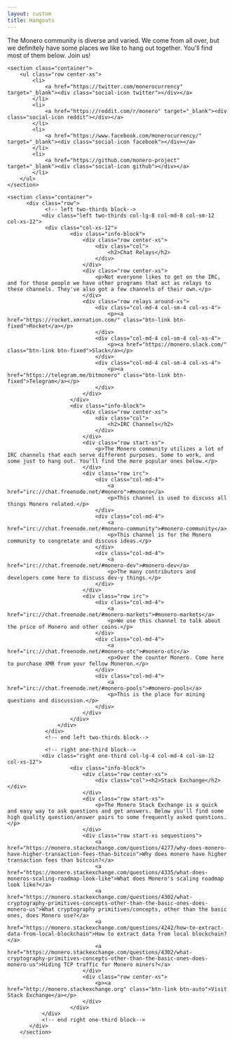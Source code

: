 ```yaml
---
layout: custom
title: Hangouts
---
```

<div markdown="1" class="text-center container description">
The Monero community is diverse and varied. We come from all over, but we definitely have some places we like to hang out together. You'll find most of them below. Join us!
</div>

<div class="hangouts">
       
    <section class="container">   
        <ul class="row center-xs">
            <li>
                <a href="https://twitter.com/monerocurrency" target="_blank"><div class="social-icon twitter"></div></a>
            </li>
            <li>
                <a href="https://reddit.com/r/monero" target="_blank"><div class="social-icon reddit"></div></a>
            </li>
            <li>
                <a href="https://www.facebook.com/monerocurrency/" target="_blank"><div class="social-icon facebook"></div></a>
            </li>
            <li>
                <a href="https://github.com/monero-project" target="_blank"><div class="social-icon github"></div></a>
            </li>
        </ul>
    </section>
   
    <section class="container">
          <div class="row">
                <!-- left two-thirds block-->
               <div class="left two-thirds col-lg-8 col-md-8 col-sm-12 col-xs-12">
                <div class="col-xs-12">
                        <div class="info-block">
                            <div class="row center-xs">
                                <div class="col">
                                    <h2>Chat Relays</h2>
                                </div>
                            </div>
                            <div class="row center-xs">
                                <p>Not everyone likes to get on the IRC, and for those people we have other programs that act as relays to these channels. They've also got a few channels of their own.</p>
                            </div>
                            <div class="row relays around-xs">
                                <div class="col-md-4 col-sm-4 col-xs-4">
                                    <p><a href="https://rocket.xmrnation.com/" class="btn-link btn-fixed">Rocket</a></p>
                                </div>
                                <div class="col-md-4 col-sm-4 col-xs-4">
                                    <p><a href="https://monero.slack.com/" class="btn-link btn-fixed">Slack</a></p>
                                </div>
                                <div class="col-md-4 col-sm-4 col-xs-4">
                                    <p><a href="https://telegram.me/bitmonero" class="btn-link btn-fixed">Telegram</a></p>
                                </div>
                            </div>
                        </div>
                        <div class="info-block">
                            <div class="row center-xs">
                                <div class="col">
                                    <h2>IRC Channels</h2>
                                </div>
                            </div>
                            <div class="row start-xs">
                                <p>The Monero community utilizes a lot of IRC channels that each serve different purposes. Some to work, and some just to hang out. You'll find the more popular ones below.</p>
                            </div>
                            <div class="row irc">
                                <div class="col-md-4">
                                    <a href="irc://chat.freenode.net/#monero">#monero</a>
                                    <p>This channel is used to discuss all things Monero related.</p>
                                </div>
                                <div class="col-md-4">
                                    <a href="irc://chat.freenode.net/#monero-community">#monero-community</a>
                                    <p>This channel is for the Monero community to congretate and discuss ideas.</p>
                                </div>
                                <div class="col-md-4">
                                    <a href="irc://chat.freenode.net/#monero-dev">#monero-dev</a>
                                    <p>The many contributors and developers come here to discuss dev-y things.</p>
                                </div>
                            </div>
                            <div class="row irc">
                                <div class="col-md-4">
                                    <a href="irc://chat.freenode.net/#monero-markets">#monero-markets</a>
                                    <p>We use this channel to talk about the price of Monero and other coins.</p>
                                </div>
                                <div class="col-md-4">
                                    <a href="irc://chat.freenode.net/#monero-otc">#monero-otc</a>
                                    <p>Over the counter Monero. Come here to purchase XMR from your fellow Moneron.</p>
                                </div>
                                <div class="col-md-4">
                                    <a href="irc://chat.freenode.net/#monero-pools">#monero-pools</a>
                                    <p>This is the place for mining questions and discussion.</p>
                                </div>
                            </div>
                        </div>
                    </div>
                </div>
                <!-- end left two-thirds block-->
                
                <!-- right one-third block-->
               <div class="right one-third col-lg-4 col-md-4 col-sm-12 col-xs-12">
                        <div class="info-block">
                            <div class="row center-xs">
                                <div class="col"><h2>Stack Exchange</h2></div>
                            </div>
                            <div class="row start-xs">
                                <p>The Monero Stack Exchange is a quick and easy way to ask questions and get answers. Below you'll find some high quality question/answer pairs to some frequently asked questions.</p>
                            </div>
                            <div class="row start-xs sequestions">
                                <a href="https://monero.stackexchange.com/questions/4277/why-does-monero-have-higher-transaction-fees-than-bitcoin">Why does monero have higher transaction fees than bitcoin?</a>
                                <a href="https://monero.stackexchange.com/questions/4335/what-does-moneros-scaling-roadmap-look-like">What does Monero's scaling roadmap look like?</a>
                                <a href="https://monero.stackexchange.com/questions/4302/what-cryptography-primitives-concepts-other-than-the-basic-ones-does-monero-us">What cryptography primitives/concepts, other than the basic ones, does Monero use?</a>
                                <a href="https://monero.stackexchange.com/questions/4242/how-to-extract-data-from-local-blockchain">How to extract data from local blockchain?</a>
                                <a href="https://monero.stackexchange.com/questions/4302/what-cryptography-primitives-concepts-other-than-the-basic-ones-does-monero-us">Hiding TCP traffic for Monero miners?</a>
                            </div>  
                            <div class="row center-xs">
                                <p><a href="http://monero.stackexchange.org" class="btn-link btn-auto">Visit Stack Exchange</a></p>
                            </div>
                        </div>
               </div>
               <!-- end right one-third block-->
           </div>
        </section>
    
</div>